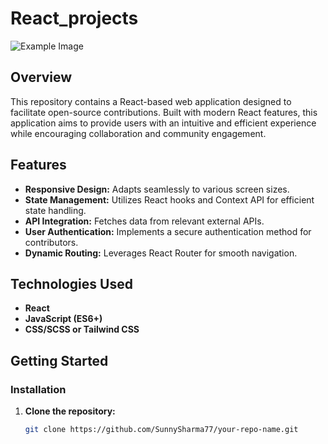 # React_projects
![Example Image](https://media.geeksforgeeks.org/wp-content/uploads/20230913173058/Best-React-Project-Ideas-for-Beginners.png)
## Overview
This repository contains a React-based web application designed to facilitate open-source contributions. Built with modern React features, this application aims to provide users with an intuitive and efficient experience while encouraging collaboration and community engagement.
## Features

- **Responsive Design:** Adapts seamlessly to various screen sizes.
- **State Management:** Utilizes React hooks and Context API for efficient state handling.
- **API Integration:** Fetches data from relevant external APIs.
- **User Authentication:** Implements a secure authentication method for contributors.
- **Dynamic Routing:** Leverages React Router for smooth navigation.

## Technologies Used

- **React**
- **JavaScript (ES6+)**
- **CSS/SCSS or Tailwind CSS**

## Getting Started

### Installation

1. **Clone the repository:**
   ```bash
   git clone https://github.com/SunnySharma77/your-repo-name.git
